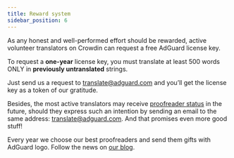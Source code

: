 ```yaml
---
title: Reward system
sidebar_position: 6
--- 
```


As any honest and well-performed effort should be rewarded, active volunteer translators on Crowdin can request a free AdGuard license key.

To request a **one-year** license key, you must translate at least 500 words ONLY in **previously untranslated** strings.

Just send us a request to [translate@adguard.com](mailto:translate@adguard.com) and you’ll get the license key as a token of our gratitude.

Besides, the most active translators may receive [proofreader status](become-a-translator-->proofreaders) in the future, should they express such an intention by sending an email to the same address: [translate@adguard.com](mailto:translate@adguard.com). And that promises even more good stuff!

Every year we choose our best proofreaders and send them gifts with AdGuard logo. Follow the news on [our blog](https://adguard.com/en/blog/index.html).